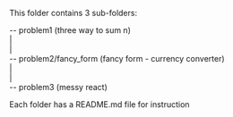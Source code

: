 This folder contains 3 sub-folders:

-- problem1    (three way to sum n)\
|\
|\
-- problem2/fancy_form     (fancy form - currency converter)\
|\
|\
-- problem3    (messy react)

Each folder has a README.md file for instruction

